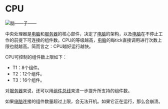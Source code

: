 # CPU

![脑——子——](oredict:opencomputers:cpu1)

中央处理器是[电脑](../general/computer.md)和[服务器](server1.md)的核心部件，决定了[电脑](../general/computer.md)的架构，以及[电脑](../general/computer.md)在不停止工作的前提下可连接的组件数。CPU的等级越高，[电脑](../general/computer.md)的每tick直接调用进行次数上限也就越高。简而言之：CPU越好运行越快。

CPU可控制的组件数上限如下：
- T1：8个组件。
- T2：12个组件。
- T3：16个组件。

对[服务器](server1.md)来说，还可以用[组件总线](componentBus1.md)来进一步提升所支持的组件数。

如果[电脑](../general/computer.md)连接的组件数量超过上限，会无法开机。如果它正在运行，那么会崩溃。

